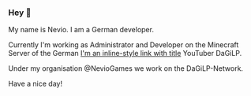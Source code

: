 ### Hey 👋

My name is Nevio. I am a German developer.

Currently I'm working as Administrator and Developer on the Minecraft Server of the German [I'm an inline-style link with title](https://www.youtube.com/c/DaGiLPLetsBuildHogwarts "Youtube DaGiLP") YouTuber DaGiLP.

Under my organisation @NevioGames we work on the DaGiLP-Network.

Have a nice day!

<!--
**Nevio67/Nevio67** is a ✨ _special_ ✨ repository because its `README.md` (this file) appears on your GitHub profile.

Here are some ideas to get you started:

- 🔭 I’m currently working on ...
- 🌱 I’m currently learning ...
- 👯 I’m looking to collaborate on ...
- 🤔 I’m looking for help with ...
- 💬 Ask me about ...
- 📫 How to reach me: ...
- 😄 Pronouns: ...
- ⚡ Fun fact: ...
-->
